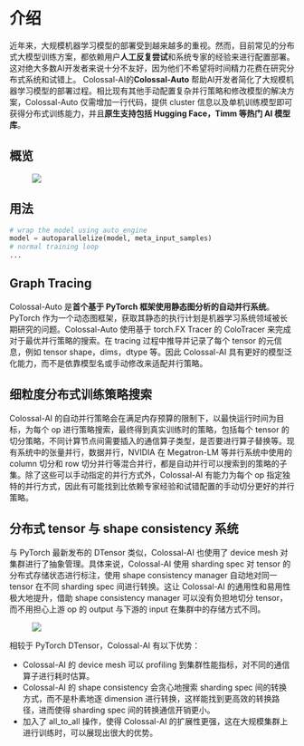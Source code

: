 # 介绍

近年来，大规模机器学习模型的部署受到越来越多的重视。然而，目前常见的分布式大模型训练方案，都依赖用户**人工反复尝试**和系统专家的经验来进行配置部署。这对绝大多数AI开发者来说十分不友好，因为他们不希望将时间精力花费在研究分布式系统和试错上。
Colossal-AI的**Colossal-Auto** 帮助AI开发者简化了大规模机器学习模型的部署过程。相比现有其他手动配置复杂并行策略和修改模型的解决方案，Colossal-Auto 仅需增加一行代码，提供 cluster 信息以及单机训练模型即可获得分布式训练能力，并且**原生支持包括 Hugging Face，Timm 等热门 AI 模型库**。



## 概览

<figure style={{textAlign: "center"}}>
<img src="https://raw.githubusercontent.com/hpcaitech/public_assets/main/colossalai/img/auto_parallel/auto_parallel.png"/>
</figure>

## 用法
```python
# wrap the model using auto_engine
model = autoparallelize(model, meta_input_samples)
# normal training loop
...
```


## Graph Tracing
Colossal-Auto 是**首个基于 PyTorch 框架使用静态图分析的自动并行系统**。PyTorch 作为一个动态图框架，获取其静态的执行计划是机器学习系统领域被长期研究的问题。Colossal-Auto 使用基于 torch.FX Tracer 的 ColoTracer 来完成对于最优并行策略的搜索。在 tracing 过程中推导并记录了每个 tensor 的元信息，例如 tensor shape，dims，dtype 等。因此 Colossal-AI 具有更好的模型泛化能力，而不是依靠模型名或手动修改来适配并行策略。


## 细粒度分布式训练策略搜索
Colossal-AI 的自动并行策略会在满足内存预算的限制下，以最快运行时间为目标，为每个 op 进行策略搜索，最终得到真实训练时的策略，包括每个 tensor 的切分策略，不同计算节点间需要插入的通信算子类型，是否要进行算子替换等。现有系统中的张量并行，数据并行，NVIDIA 在 Megatron-LM 等并行系统中使用的 column 切分和 row 切分并行等混合并行，都是自动并行可以搜索到的策略的子集。除了这些可以手动指定的并行方式外，Colossal-AI 有能力为每个 op 指定独特的并行方式，因此有可能找到比依赖专家经验和试错配置的手动切分更好的并行策略。



## 分布式 tensor 与 shape consistency 系统

与 PyTorch 最新发布的 DTensor 类似，Colossal-AI 也使用了 device mesh 对集群进行了抽象管理。具体来说，Colossal-AI 使用 sharding spec 对 tensor 的分布式存储状态进行标注，使用 shape consistency manager 自动地对同一 tensor 在不同 sharding spec 间进行转换。这让 Colossal-AI 的通用性和易用性极大地提升，借助 shape consistency manager 可以没有负担地切分 tensor，而不用担心上游 op 的 output 与下游的 input 在集群中的存储方式不同。

<figure style={{textAlign: "center"}}>
<img src="https://raw.githubusercontent.com/hpcaitech/public_assets/main/colossalai/img/auto_parallel/shape_consistency.png"/>
</figure>

相较于 PyTorch DTensor，Colossal-AI 有以下优势：
+ Colossal-AI 的 device mesh 可以 profiling 到集群性能指标，对不同的通信算子进行耗时估算。
+ Colossal-AI 的 shape consistency 会贪心地搜索 sharding spec 间的转换方式，而不是朴素地逐 dimension 进行转换，这样能找到更高效的转换路径，进而使得 sharding spec 间的转换通信开销更小。
+ 加入了 all_to_all 操作，使得 Colossal-AI 的扩展性更强，这在大规模集群上进行训练时，可以展现出很大的优势。
